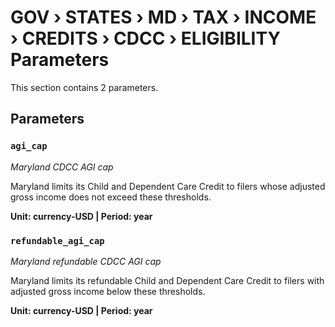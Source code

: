 # GOV › STATES › MD › TAX › INCOME › CREDITS › CDCC › ELIGIBILITY Parameters

This section contains 2 parameters.

## Parameters

### `agi_cap`
*Maryland CDCC AGI cap*

Maryland limits its Child and Dependent Care Credit to filers whose adjusted gross income does not exceed these thresholds.

**Unit: currency-USD | Period: year**


### `refundable_agi_cap`
*Maryland refundable CDCC AGI cap*

Maryland limits its refundable Child and Dependent Care Credit to filers with adjusted gross income below these thresholds.

**Unit: currency-USD | Period: year**

